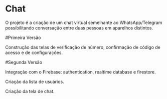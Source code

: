 # Chat

O projeto é a criação de um chat virtual semelhante ao WhatsApp/Telegram possibilitando conversação entre duas pessoas em aparelhos distintos.

#Primeira Versão

Construção das telas de verificação de número, confirmação de código de acesso e de configurações.

#Segunda Versão

Integração com o Firebase: authentication, realtime database e firestore.

Criação da lista de usuários.

Criação da tela de chat.
